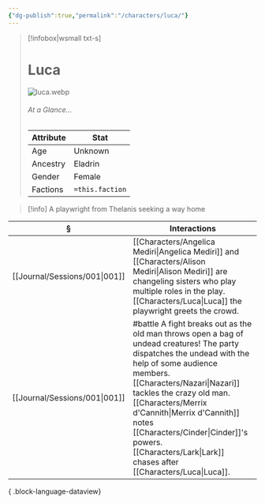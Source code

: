 ```yaml
---
{"dg-publish":true,"permalink":"/characters/luca/"}
---
```


> [!infobox|wsmall txt-s]
> # Luca
> ![luca.webp](/img/user/z_attachments/luca.webp) 
> ###### At a Glance...
> | Attribute | Stat |
> | ---- | ---- |
> | Age | Unknown |
> | Ancestry | Eladrin |
> | Gender | Female |
> | Factions | `=this.faction` |

>[!info] A playwright from Thelanis seeking a way home

| §                                | Interactions                                                                                                                                                                                                                                                                   |
| -------------------------------- | ------------------------------------------------------------------------------------------------------------------------------------------------------------------------------------------------------------------------------------------------------------------------------ |
| [[Journal/Sessions/001\|001]] | [[Characters/Angelica Mediri\|Angelica Mediri]] and [[Characters/Alison Mediri\|Alison Mediri]] are changeling sisters who play multiple roles in the play. [[Characters/Luca\|Luca]] the playwright greets the crowd.                                                                                                                                |
| [[Journal/Sessions/001\|001]] | #battle A fight breaks out as the old man throws open a bag of undead creatures! The party dispatches the undead with the help of some audience members. [[Characters/Nazari\|Nazari]] tackles the crazy old man. [[Characters/Merrix d'Cannith\|Merrix d'Cannith]] notes [[Characters/Cinder\|Cinder]]'s powers. [[Characters/Lark\|Lark]] chases after [[Characters/Luca\|Luca]]. |

{ .block-language-dataview}
